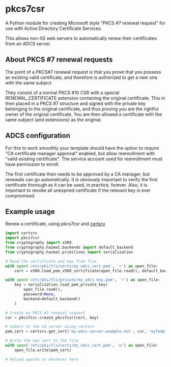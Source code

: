 pkcs7csr
=====
A Python module for creating Microsoft style "PKCS #7 renewal request" for use with Active Directory Certificate Services.

This allows non-IIS web servers to automatically renew their certificates from an ADCS server.

## About PKCS #7 renewal requests
The point of a PKCS#7 renewal request is that you prove that you possess an existing valid certificate, and therefore is authorized to get a new one with the same subject.

They consist of a normal PKCS #10 CSR with a special RENEWAL_CERTIFICATE extension containing the original certificate. This in then placed in a PKCS #7 structure and signed with the private key beloinging to the original certificate, and thus proving you are the rightful owner of the original certificate. You are then allowed a certificate with the same subject (and extensions) as the original.

## ADCS configuration
For this to work smoothly your template should have the option to require "CA certificate manager approval" enabled, but allow reenrollment with "valid existing certificate". The service account used for reenrollment must have permission to enroll.

The first certificate then needs to be approved by a CA manager, but renewals can go automatically. It is obviously important to verify the first certificate thorough as it can be used, in practice, forever. Also, it is important to revoke all unexpired certificate if the relevant key is ever compromised.

## Example usage
Renew a certificate, using pkcs7csr and [certsrv](https://github.com/magnuswatn/certsrv).

```python
import certsrv
import pkcs7csr
from cryptography import x509
from cryptography.hazmat.backends import default_backend
from cryptography.hazmat.primitives import serialization

# Read the certificate and key from file
with open('/etc/pki/tls/certs/my_adcs_cert.pem', 'r') as open_file:
    cert = x509.load_pem_x509_certificate(open_file.read(), default_backend())

with open('/etc/pki/tls/private/my_adcs_key.pem', 'r') as open_file:
    key = serialization.load_pem_private_key(
        open_file.read(),
        password=None,
        backend=default_backend()
    )

# Create an PKCS #7 renewal request
csr = pkcs7csr.create_pkcs7csr(cert, key)

# Submit to the CA server using certsrv
pem_cert = certsrv.get_cert('my-adcs-server.example.net', csr, 'myTemplate', 'myUser', 'myPassword')

# Write the new cert to the file
with open('/etc/pki/tls/certs/my_adcs_cert.pem', 'w') as open_file:
    open_file.write(pem_cert)

# Reload apache or whatever here

```
